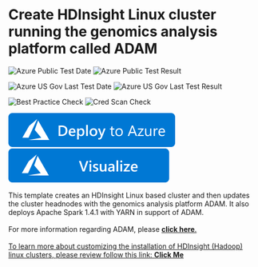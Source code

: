 # Create HDInsight Linux cluster running the genomics analysis platform called ADAM

![Azure Public Test Date](https://azurequickstartsservice.blob.core.windows.net/badges/hdinsight-genomics-adam/PublicLastTestDate.svg)
![Azure Public Test Result](https://azurequickstartsservice.blob.core.windows.net/badges/hdinsight-genomics-adam/PublicDeployment.svg)

![Azure US Gov Last Test Date](https://azurequickstartsservice.blob.core.windows.net/badges/hdinsight-genomics-adam/FairfaxLastTestDate.svg)
![Azure US Gov Last Test Result](https://azurequickstartsservice.blob.core.windows.net/badges/hdinsight-genomics-adam/FairfaxDeployment.svg)

![Best Practice Check](https://azurequickstartsservice.blob.core.windows.net/badges/hdinsight-genomics-adam/BestPracticeResult.svg)
![Cred Scan Check](https://azurequickstartsservice.blob.core.windows.net/badges/hdinsight-genomics-adam/CredScanResult.svg)

[![Deploy To Azure](https://raw.githubusercontent.com/Azure/azure-quickstart-templates/master/1-CONTRIBUTION-GUIDE/images/deploytoazure.svg?sanitize=true)](https://portal.azure.com/#create/Microsoft.Template/uri/https%3A%2F%2Fraw.githubusercontent.com%2FAzure%2Fazure-quickstart-templates%2Fmaster%2Fhdinsight-genomics-adam%2Fazuredeploy.json)
[![Visualize](https://raw.githubusercontent.com/Azure/azure-quickstart-templates/master/1-CONTRIBUTION-GUIDE/images/visualizebutton.svg?sanitize=true)](http://armviz.io/#/?load=https%3A%2F%2Fraw.githubusercontent.com%2FAzure%2Fazure-quickstart-templates%2Fmaster%2Fhdinsight-genomics-adam%2Fazuredeploy.json)

This template creates an HDInsight Linux based cluster and then updates the
cluster headnodes with the genomics analysis platform ADAM. It also deploys
Apache Spark 1.4.1 with YARN in support of ADAM.<br> <br> For more information
regarding ADAM, please
<a href="https://github.com/bigdatagenomics/adam" target="_blank"><b>click
here</b>.<br><br> To learn more about customizing the installation of HDInsight
(Hadoop) linux clusters, please review follow this link:
<a href="https://azure.microsoft.com/en-us/documentation/articles/hdinsight-hadoop-customize-cluster-linux/" target="_blank"><b>Click
Me</b>
